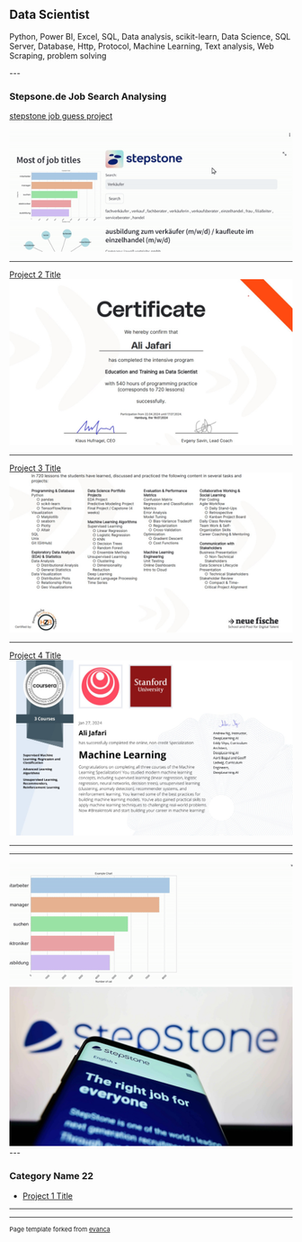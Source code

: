 ## Data Scientist
<p>   Python, Power BI, Excel, SQL, Data analysis, scikit-learn,
 Data Science, SQL Server, Database, Http, Protocol, Machine Learning, 
  Text analysis, Web Scraping, problem solving</p>
---

### Stepsone.de Job Search Analysing

[stepstone job guess project](https://www.youtube.com/watch?v=SvtAzhJ8bSM)

<img src="images/r1.gif?raw=true" alt="stepstone.de data analysis"/>

---
[Project 2 Title](/pdf/certificate-ali-jafari.pdf)
<img src="images/mlde1.jpg?raw=true"/>

---
[Project 3 Title](/pdf/LebenslaufvonAliJafariHA.pdf)
<img src="images/mlde2.jpg?raw=true"/>

---
[Project 4 Title](/pdf/0CourseraMTR8GB2WKMJM_2.pdf.pdf)
<img src="images/mlusa.jpg?raw=true"/>

---
---
<img src="images/r2.gif?raw=true" alt="stepstone.de data analysis"/>
<img src="images/stepstone.jpg?raw=true" alt="stepstone.de data analysis"/>
---

### Category Name 22

- [Project 1 Title](http://github.com/alijafarixcs)


---




---
<p style="font-size:11px">Page template forked from <a href="https://github.com/evanca/quick-portfolio">evanca</a></p>
<!-- Remove above link if you don't want to attibute -->

